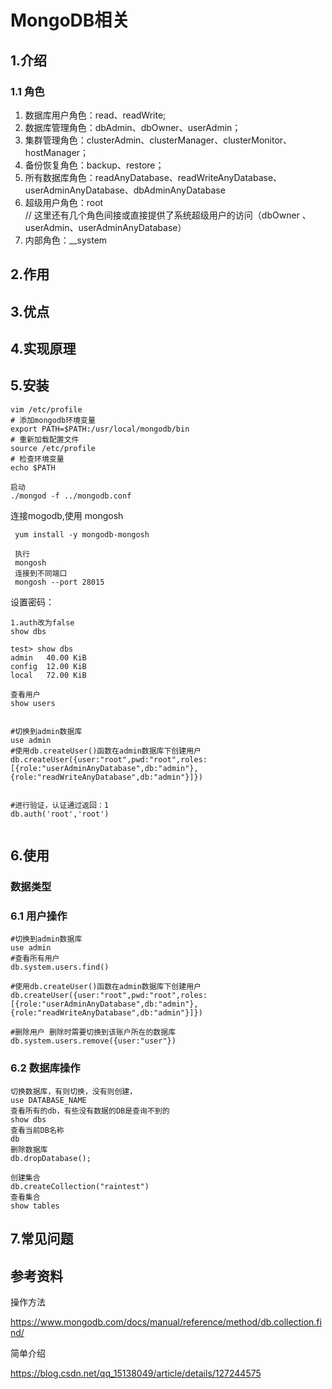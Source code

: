 # MongoDB相关

## 1.介绍

### 1.1 角色

1. 数据库用户角色：read、readWrite;
2. 数据库管理角色：dbAdmin、dbOwner、userAdmin；
3. 集群管理角色：clusterAdmin、clusterManager、clusterMonitor、hostManager；
4. 备份恢复角色：backup、restore；
5. 所有数据库角色：readAnyDatabase、readWriteAnyDatabase、userAdminAnyDatabase、dbAdminAnyDatabase
6. 超级用户角色：root  
// 这里还有几个角色间接或直接提供了系统超级用户的访问（dbOwner 、userAdmin、userAdminAnyDatabase）
7. 内部角色：__system





## 2.作用

## 3.优点

## 4.实现原理

## 5.安装



```
vim /etc/profile
# 添加mongodb环境变量
export PATH=$PATH:/usr/local/mongodb/bin
# 重新加载配置文件
source /etc/profile
# 检查环境变量
echo $PATH

启动
./mongod -f ../mongodb.conf
```

连接mogodb,使用 mongosh

```
 yum install -y mongodb-mongosh
 
 执行
 mongosh
 连接到不同端口
 mongosh --port 28015
```

设置密码：

```
1.auth改为false
show dbs

test> show dbs
admin   40.00 KiB
config  12.00 KiB
local   72.00 KiB

查看用户
show users


#切换到admin数据库
use admin
#使用db.createUser()函数在admin数据库下创建用户
db.createUser({user:"root",pwd:"root",roles:[{role:"userAdminAnyDatabase",db:"admin"},{role:"readWriteAnyDatabase",db:"admin"}]})


#进行验证，认证通过返回：1
db.auth('root','root')


```





## 6.使用

### 数据类型
###  6.1 用户操作 

```
#切换到admin数据库
use admin
#查看所有用户
db.system.users.find()

#使用db.createUser()函数在admin数据库下创建用户
db.createUser({user:"root",pwd:"root",roles:[{role:"userAdminAnyDatabase",db:"admin"},{role:"readWriteAnyDatabase",db:"admin"}]})

#删除用户 删除时需要切换到该账户所在的数据库
db.system.users.remove({user:"user"})

```

###  6.2 数据库操作

```
切换数据库，有则切换，没有则创建，
use DATABASE_NAME
查看所有的db，有些没有数据的DB是查询不到的
show dbs
查看当前DB名称
db
删除数据库
db.dropDatabase();

创建集合
db.createCollection("raintest")
查看集合
show tables

```



## 7.常见问题

## 参考资料

操作方法

https://www.mongodb.com/docs/manual/reference/method/db.collection.find/

简单介绍

https://blog.csdn.net/qq_15138049/article/details/127244575